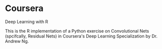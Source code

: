 # Coursera
Deep Learning with R

This is the R implementation of a Python exercise on Convolutional Nets (spcifcally, Residual Nets) in Coursera's Deep Learning Specialization by Dr. Andrew Ng.
